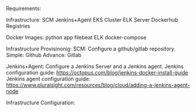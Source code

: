 
Requirements:

Infrastructure:
SCM
Jenkins+Agent
EKS Cluster
ELK Server
Dockerhub Registries

Docker Images:
python app
filebeat
ELK docker-compose

Infrastructure Provisinonig:
SCM:
Configure a github/gitlab repository.
Simple:
Github
Advance:
Gitlab

Jenkins+Agent:
Configure a Jenkins Server and a Jenkins agent.
Jenkins configuration guide: https://octopus.com/blog/jenkins-docker-install-guide
Jenkins agent configuration guide: https://www.pluralsight.com/resources/blog/cloud/adding-a-jenkins-agent-node

Infrastructure Configuration:
